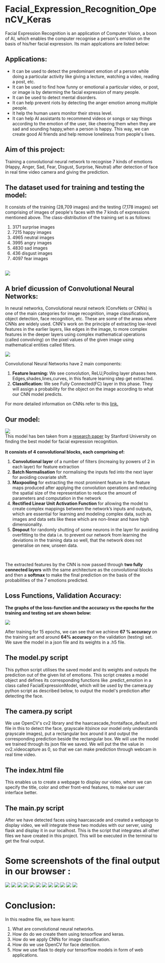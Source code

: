 # Facial_Expression_Recognition_OpenCV_Keras
Facial Expression Recognition is an application of Computer Vision, a boon of AI, which enables the computer recognise a person's emotion on the basis of his/her facial expression. Its main applcations are listed below:
## Applications:
<ul>
<li>It can be used to detect the predominant emotion of a person while doing a particular activity like giving a lecture, watching a video, reading a post, etc.</li>
<li>It can be used to find how funny or emotional a particular video, or post, or image is by determing the facial expression of many people.</li>
<li>It can be used to detect mental disorders.</li>
<li>It can help prevent riots by detecting the anger emotion among multiple people.</li>
<li>It help the human users monitor their stress level.</li>
<li>It can help AI assistants to recommend videos or songs or say things according to the emotion of the user, like cheering them when they are sad and sounding happy,when a person is happy. This way, we can create good AI friends and help remove loneliness from people's lives.</li>
</ul>

## Aim of this project:
Training a convolutional neural network to recognise 7 kinds of emotions (Happy, Anger, Sad, Fear, Disgust, Surprise, Neutral) after detection of face in real time video camera and giving the prediction.
## The dataset used for training and testing the model:
It consists of the training (28,709 images) and the testing (7,178 images) set comprising of images of people's faces with the 7 kinds of expressions mentioned above.
The class-distribution of the training set is as follows:
<ol>
  <li>3171 surprise images</li>
  <li>7215 happy images</li>
  <li>4965 neutral images</li>
  <li>3995 angry images</li>
  <li>4830 sad images</li>
  <li>436 disgust images</li>
  <li>4097 fear images</li>
</ol>
<br>
<img src="https://algorithmia.com/blog/wp-content/uploads/2018/02/fpsyg-06-00761-g001.jpg">
<br>
<h2>A brief dicussion of Convolutional Neural Networks:</h2>


<p>In neural networks, Convolutional neural network (ConvNets or CNNs) is one of the main categories for image recognition, image classifications, object detection, face recognition, etc. These are some of the areas where CNNs are widely used. CNN's work on the principle of extracting low-level features in the earlier layers, like edges in the image, to more complex features in the deeper layers using complex mathematical operations (called convolving) on the pixel values of the given image using mathematical entities called filters.</p>

<img src="https://miro.medium.com/proxy/1*XbuW8WuRrAY5pC4t-9DZAQ.jpeg"/>

Convolutional Neural Networks have 2 main components:
<ol>
  <li><b>Feature learning:</b> We see convolution, ReLU,Pooling layer phases here. Edges,shades,lines,curves, in this feature learning step get extracted.</li>
  <li><b>Classification:</b> We see Fully Connected(FC) layer in this phase. They will assign a probability for the object on the image according to what our CNN model predicts.</li>
 </ol>
For more detailed information on CNNs refer to this <a href=https://medium.com/@purnasaigudikandula/a-beginner-intro-to-convolutional-neural-networks-684c5620c2ce>link.</a>

<h2>Our model:</h2>
<img src="model.png"/>

<br>
This model has ben taken from a <a href=http://cs231n.stanford.edu/reports/2016/pdfs/005_Report.pdf>research paper</a> by Stanford University on finding the best model for facial expression recognition.
<br>
<br>
<b>It consists of 4 convolutional blocks, each comprising of:</b>   
<ol>
  <li><b>Convolutional layer</b> of a number of filters (increaing by powers of 2 in each layer) for feature extraction</li>
  <li><b>Batch Normalisation</b> for normalising the inputs fed into the next layer for avoiding covariate shift.</li>
  <li><b>Maxpooling</b> for extracting the most prominent feature in the feature maps produced after applying the convolution operations and reducing the spatial size of the representation to reduce the amount of parameters and computation in the network</li>
  <li><b>Rectified Linear Unit Activation Function</b> for allowing the model to create complex mappings between the network’s inputs and outputs, which are essential for learning and modeling complex data, such as images and data sets like these which are non-linear and have high dimensionality.</li>
  <li><b>Dropout</b> for randomly shutting of some neurons in the layer for avoiding overfitting to the data i.e. to prevent our network from learning the deviations in the training data so well, that the network does not generalise on new, unseen data.</li>
  </ol>
<br>
<p>The extracted features by the CNN is now passed through <b>two fully connected layers</b> with the same architecture as the convolutional blocks and then a <b>softmax</b> to make the final prediction on the basis of the probabilities of the 7 emotions predicted.</p>
<h2>Loss Functions, Validation Accuracy:</h2>
<p><b>The graphs of the loss-function and the accuracy vs the epochs for the training and testing set are shown below:</b></p>
<img src="Loss_Functions_Accuracy_FER.png"/>
<p>After training for 15 epochs, we can see that we achieve <b>67 % accuracy </b> on the training set and around <b> 64% accuracy </b> on the validation (testing) set. We save the model in a json file and its weights in a .h5 file.
<h2>The model.py script</h2>
<p>This python script utilises the saved model and its weights and outputs the prediction out of the given list of emotions. This script creates a model object and defines its corresponding functions like .predict_emotion in a class called FacialExpressionModel, which will be used by the camera.py python script as described below, to output the model's prediction after detecting the face.</p>
<h2>The camera.py script</h2>
 <p>We use OpenCV's cv2 library and the haarcascade_frontalface_default.xml file in this to detect the face, grayscale it(since our model only understands grayscale images), put a rectangular box around it and output the corresponding prediction beside the rectangular box. We will use the model we trained through its json file we saved. We will put the the value in cv2.videocapture as 0, so that we can make prediction through webcam in real time video.</p>
<h2>The index.html file</h2>
<p>This enables us to create a webpage to display our video, where we can specify the title, color and other front-end features, to make our user interface better.</p>
<h2>The main.py script</h2>
<p>After we have detected faces using haarcascade and created a webpage to display video, we will integrate these two modules with our server, using flask and display it in our localhost. This is the script that integrates all other files we have created in this project. This will be executed in the terminal to get the final output.</p>
<h1> Some screenshots of the final output in our browser : </h1>
<img src="Angry_Face_Detection.png"/>
<img src="Angry_Face_Detection2.png"/>
<img src="Disgust_Face_Detection.png"/>
<img src="Fear_Face_Detection.png"/>
<img src="Happy_Face_Detection.png"/>
<img src="Happy_Face_Detection2.png"/>
<img src="Neutral_Face_Detection.png"/>
<img src="Screenshot 2020-09-20 at 8.00.36 PM.png"/>
<img src="Screenshot 2020-09-20 at 8.01.01 PM.png"/>
<img src="Screenshot 2020-09-20 at 8.01.36 PM.png"/>
<img src="Screenshot 2020-09-20 at 8.03.00 PM.png"/>
<img src="Screenshot 2020-09-20 at 8.04.15 PM.png"/>
<h1>Conclusion:</h1>
In this readme file, we have learnt:
<ol>
<li>What are convolutional neural networks.</li>
  <li>How do do we create them using tensorflow and keras.</li> 
  <li>How do we apply CNNs for image classification.</li>
  <li>How do we use OpenCV for face detection.</li>
  <li>How we use flask to deply our tensorflow models in form of web applications. </li>
 </ol>

